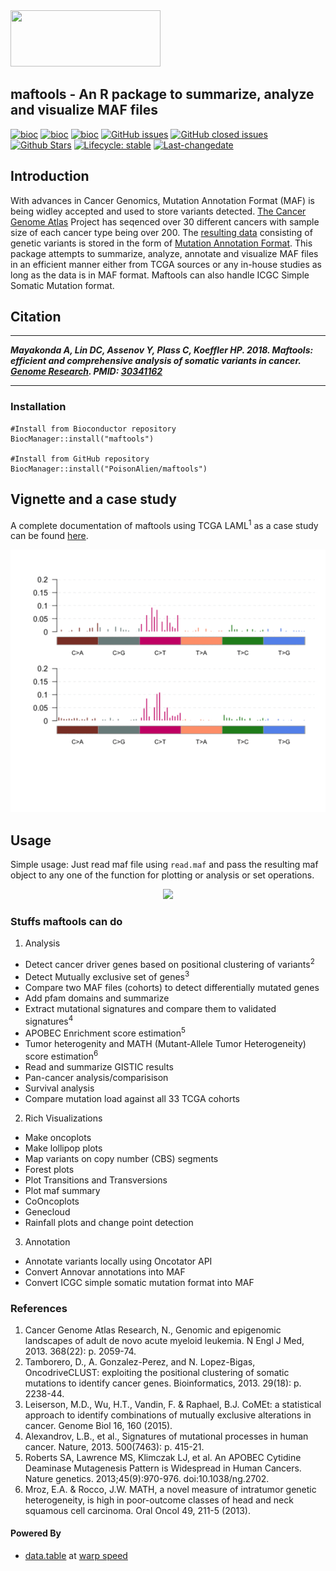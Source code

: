 <img src="https://github.com/PoisonAlien/maftools/blob/master/vignettes/maftools.png" height="90" width="240" />

## maftools - An R package to summarize, analyze and visualize MAF files

[![bioc](http://www.bioconductor.org/shields/downloads/maftools.svg)](https://bioconductor.org/packages/stats/bioc/maftools/) 
[![bioc](http://www.bioconductor.org/shields/years-in-bioc/maftools.svg)](http://bioconductor.org/packages/devel/bioc/html/maftools.html)
[![bioc](http://www.bioconductor.org/shields/build/devel/bioc/maftools.svg)](http://bioconductor.org/checkResults/devel/bioc-LATEST/maftools/)
[![GitHub issues](https://img.shields.io/github/issues-raw/poisonalien/maftools.svg)](https://github.com/poisonalien/maftools/issues)
[![GitHub closed issues](https://img.shields.io/github/issues-closed-raw/poisonalien/maftools.svg)](https://github.com/poisonalien/maftools/issues)
[![Github Stars](https://img.shields.io/github/stars/poisonalien/maftools.svg?style=social&label=Github)](https://github.com/poisonalien/maftools)
[![Lifecycle: stable](https://img.shields.io/badge/lifecycle-stable-brightgreen.svg)](https://www.tidyverse.org/lifecycle/#stable)
[![Last-changedate](https://img.shields.io/badge/last%20change-2019--05--31-brightgreen.svg)](/commits/master)


## Introduction
With advances in Cancer Genomics, Mutation Annotation Format (MAF) is being widley accepted and used to store variants detected. 
[The Cancer Genome Atlas](http://cancergenome.nih.gov) Project has seqenced over 30 different cancers with sample size of each cancer type being over 200. The [resulting data](https://wiki.nci.nih.gov/display/TCGA/TCGA+MAF+Files) consisting of genetic variants is stored in the form of [Mutation Annotation Format](https://wiki.nci.nih.gov/display/TCGA/Mutation+Annotation+Format+(MAF)+Specification). 
This package attempts to summarize, analyze, annotate and visualize MAF files in an efficient manner either from TCGA sources or any in-house studies as long as the data is in MAF format. Maftools can also handle ICGC Simple Somatic Mutation format.

## Citation

***
**_Mayakonda A, Lin DC, Assenov Y, Plass C, Koeffler HP. 2018. Maftools: efficient and comprehensive analysis of somatic variants in cancer. [Genome Research](https://doi.org/10.1101/gr.239244.118). PMID: [30341162](https://www.ncbi.nlm.nih.gov/pubmed/?term=30341162)_**

***

### Installation

```{r}
#Install from Bioconductor repository
BiocManager::install("maftools")

#Install from GitHub repository
BiocManager::install("PoisonAlien/maftools")
```

## Vignette and a case study
A complete documentation of maftools using TCGA LAML<sup>1</sup> as a case study can be found [here](http://bioconductor.org/packages/devel/bioc/vignettes/maftools/inst/doc/maftools.html).

<p align="center">
<img src="https://github.com/PoisonAlien/PoisonAlien.github.io/blob/master/images/maftools.gif">
</p>


## Usage
Simple usage: Just read maf file using `read.maf` and pass the resulting maf object to any one of the function for plotting or analysis or set operations.

<p align="center">
<img src="https://github.com/PoisonAlien/maftools/blob/master/vignettes/overview.png">
</p>

### Stuffs maftools can do
1. Analysis
  * Detect cancer driver genes based on positional clustering of variants<sup>2</sup>
  * Detect Mutually exclusive set of genes<sup>3</sup>
  * Compare two MAF files (cohorts) to detect differentially mutated genes
  * Add pfam domains and summarize
  * Extract mutational signatures and compare them to validated signatures<sup>4</sup>
  * APOBEC Enrichment score estimation<sup>5</sup>
  * Tumor heterogenity and MATH (Mutant-Allele Tumor Heterogeneity) score estimation<sup>6</sup>
  * Read and summarize GISTIC results
  * Pan-cancer analysis/comparisison
  * Survival analysis
  * Compare mutation load against all 33 TCGA cohorts
2. Rich Visualizations
  * Make oncoplots
  * Make lollipop plots
  * Map variants on copy number (CBS) segments 
  * Forest plots
  * Plot Transitions and Transversions
  * Plot maf summary
  * CoOncoplots
  * Genecloud
  * Rainfall plots and change point detection
3. Annotation
  * Annotate variants locally using Oncotator API
  * Convert Annovar annotations into MAF
  * Convert ICGC simple somatic mutation format into MAF

### References

1.	Cancer Genome Atlas Research, N., Genomic and epigenomic landscapes of adult de novo acute myeloid leukemia. N Engl J Med, 2013. 368(22): p. 2059-74.
2.	Tamborero, D., A. Gonzalez-Perez, and N. Lopez-Bigas, OncodriveCLUST: exploiting the positional clustering of somatic mutations to identify cancer genes. Bioinformatics, 2013. 29(18): p. 2238-44.
3.	Leiserson, M.D., Wu, H.T., Vandin, F. & Raphael, B.J. CoMEt: a statistical approach to identify combinations of mutually exclusive alterations in cancer. Genome Biol 16, 160 (2015).
4.	Alexandrov, L.B., et al., Signatures of mutational processes in human cancer. Nature, 2013. 500(7463): p. 415-21.
5. Roberts SA, Lawrence MS, Klimczak LJ, et al. An APOBEC Cytidine Deaminase Mutagenesis Pattern is Widespread in Human Cancers. Nature genetics. 2013;45(9):970-976. doi:10.1038/ng.2702.
6.	Mroz, E.A. & Rocco, J.W. MATH, a novel measure of intratumor genetic heterogeneity, is high in poor-outcome classes of head and neck squamous cell carcinoma. Oral Oncol 49, 211-5 (2013).

#### Powered By
* [data.table](https://github.com/Rdatatable/data.table/wiki) at [warp speed](https://en.wikipedia.org/wiki/Warp_drive)
